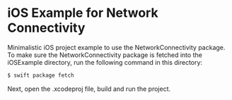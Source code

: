 # iOS Example for Network Connectivity
Minimalistic iOS project example to use the NetworkConnectivity package.
To make sure the NetworkConnectivity package is fetched into the iOSExample directory, run the following command in this directory:

```bash
$ swift package fetch
```

Next, open the .xcodeproj file, build and run the project.
